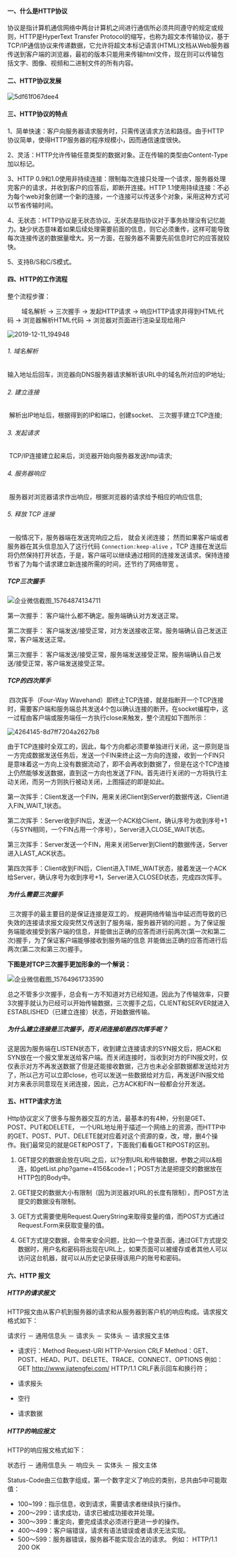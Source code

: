 #### 一、什么是HTTP协议
​		协议是指计算机通信网络中两台计算机之间进行通信所必须共同遵守的规定或规则，HTTP是HyperText Transfer Protocol的缩写，也称为超文本传输协议，基于TCP/IP通信协议来传递数据，它允许将超文本标记语言(HTML)文档从Web服务器传送到客户端的浏览器，最初的版本只能用来传输html文件，现在则可以传输包括文字、图像、视频和二进制文件的所有内容。

#### 二、HTTP协议发展

![5df61f067dee4](E:\working\素材\5df61f067dee4.png)

#### 三、HTTP协议的特点
1、简单快速：客户向服务器请求服务时，只需传送请求方法和路径。由于HTTP协议简单，使得HTTP服务器的程序规模小，因而通信速度很快。

2、灵活：HTTP允许传输任意类型的数据对象。正在传输的类型由Content-Type加以标记。

3、HTTP 0.9和1.0使用非持续连接：限制每次连接只处理一个请求，服务器处理完客户的请求，并收到客户的应答后，即断开连接。HTTP 1.1使用持续连接：不必为每个web对象创建一个新的连接，一个连接可以传送多个对象，采用这种方式可以节省传输时间。

4、无状态：HTTP协议是无状态协议。无状态是指协议对于事务处理没有记忆能力。缺少状态意味着如果后续处理需要前面的信息，则它必须重传，这样可能导致每次连接传送的数据量增大。另一方面，在服务器不需要先前信息时它的应答就较快。

5、支持B/S和C/S模式。

#### 四、HTTP的工作流程

整个流程步骤：

　　 域名解析 -> 三次握手 -> 发起HTTP请求 -> 响应HTTP请求并得到HTML代码 -> 浏览器解析HTML代码 -> 浏览器对页面进行渲染呈现给用户

![2019-12-11_194948](E:\working\素材\2019-12-11_194948.png)



###### 1. 域名解析

​	输入地址后回车，浏览器向DNS服务器请求解析该URL中的域名所对应的IP地址;

###### 2. 建立连接

​	解析出IP地址后，根据得到的IP和端口，创建socket、 三次握手建立TCP连接;

###### 3. 发起请求

​	TCP/IP连接建立起来后，浏览器开始向服务器发送http请求;

###### 4. 服务器响应

​	服务器对浏览器请求作出响应，根据浏览器的请求给予相应的响应信息;

###### 5. 释放 TCP 连接

​	一般情况下，服务器端在发送完响应之后， 就会关闭连接； 然而如果客户端或者服务器在其头信息加入了这行代码 `Connection:keep-alive` ，TCP 连接在发送后将仍然保持打开状态，于是，客户端可以继续通过相同的连接发送请求。保持连接节省了为每个请求建立新连接所需的时间，还节约了网络带宽 。



##### TCP三次握手

![企业微信截图_15764874134711](E:\working\素材\企业微信截图_15764874134711.png)

第一次握手： 客户端什么都不确定。服务端确认对方发送正常。

第二次握手： 客户端发送/接受正常，对方发送接收正常。服务端确认自己发送正常，客户端发送正常。

第三次握手： 客户端发送/接受正常，服务端发送接受正常。服务端确认自己发送/接受正常，客户端发送接受正常。

##### TCP的四次挥手

​		四次挥手（Four-Way Wavehand）即终止TCP连接，就是指断开一个TCP连接时，需要客户端和服务端总共发送4个包以确认连接的断开。在socket编程中，这一过程由客户端或服务端任一方执行close来触发，整个流程如下图所示：



![4264145-8d7ff7204a2627b8](E:\working\素材\4264145-8d7ff7204a2627b8.png)



​		由于TCP连接时全双工的，因此，每个方向都必须要单独进行关闭，这一原则是当一方完成数据发送任务后，发送一个FIN来终止这一方向的连接，收到一个FIN只是意味着这一方向上没有数据流动了，即不会再收到数据了，但是在这个TCP连接上仍然能够发送数据，直到这一方向也发送了FIN。首先进行关闭的一方将执行主动关闭，而另一方则执行被动关闭，上图描述的即是如此。

第一次挥手：Client发送一个FIN，用来关闭Client到Server的数据传送，Client进入FIN_WAIT_1状态。

第二次挥手：Server收到FIN后，发送一个ACK给Client，确认序号为收到序号+1（与SYN相同，一个FIN占用一个序号），Server进入CLOSE_WAIT状态。

第三次挥手：Server发送一个FIN，用来关闭Server到Client的数据传送，Server进入LAST_ACK状态。

第四次挥手：Client收到FIN后，Client进入TIME_WAIT状态，接着发送一个ACK给Server，确认序号为收到序号+1，Server进入CLOSED状态，完成四次挥手。



##### 为什么需要三次握手

​		三次握手的最主要目的是保证连接是双工的， 规避网络传输当中延迟而导致的已失效的连接请求报文段突然又传送到了服务端，服务器开销的问题 。为了保证服务端能收接受到客户端的信息，并能做出正确的应答而进行前两次(第一次和第二次)握手，为了保证客户端能够接收到服务端的信息 并能做出正确的应答而进行后两次(第二次和第三次)握手。

 **下图是对TCP三次握手更加形象的一个解说：** 

![企业微信截图_15764961733590](E:\working\素材\企业微信截图_15764961733590.png)

​		总之不管多少次握手，总会有一方不知道对方已经知道。因此为了传输效率，只要3次握手就认为已经可以开始传输数据，三次握手之后，CLIENT和SERVER就进入ESTABLISHED（已建立连接）状态，开始数据传输。



##### 为什么建立连接是三次握手，而关闭连接却是四次挥手呢？

​		这是因为服务端在LISTEN状态下，收到建立连接请求的SYN报文后，把ACK和SYN放在一个报文里发送给客户端。而关闭连接时，当收到对方的FIN报文时，仅仅表示对方不再发送数据了但是还能接收数据，己方也未必全部数据都发送给对方了，所以己方可以立即close，也可以发送一些数据给对方后，再发送FIN报文给对方来表示同意现在关闭连接，因此，己方ACK和FIN一般都会分开发送。

#### 五、HTTP请求方法

​		Http协议定义了很多与服务器交互的方法，最基本的有4种，分别是GET、POST、PUT和DELETE， 一个URL地址用于描述一个网络上的资源，而HTTP中的GET、POST、PUT、DELETE就对应着对这个资源的查，改，增，删4个操作。我们最常见的就是GET和POST了，下面我们看看GET和POST的区别。

1. GET提交的数据会放在URL之后，以?分割URL和传输数据，参数之间以&相连，如getList.php?game=4156&code=1；POST方法是把提交的数据放在HTTP包的Body中。

2. GET提交的数据大小有限制（因为浏览器对URL的长度有限制），而POST方法提交的数据没有限制。

3. GET方式需要使用Request.QueryString来取得变量的值，而POST方式通过Request.Form来获取变量的值。

4. GET方式提交数据，会带来安全问题，比如一个登录页面，通过GET方式提交数据时，用户名和密码将出现在URL上，如果页面可以被缓存或者其他人可以访问这台机器，就可以从历史记录获得该用户的账号和密码。

#### 六、HTTP 报文

##### HTTP的请求报文

HTTP报文由从客户机到服务器的请求和从服务器到客户机的响应构成。请求报文格式如下：

请求行 － 通用信息头 － 请求头 － 实体头 － 请求报文主体

- 请求行：Method  Request-URI  HTTP-Version  CRLF
   Method：GET、POST、HEAD、PUT、DELETE、TRACE、CONNECT、OPTIONS
   例如： GET http://www.jiatengfei.com/ HTTP/1.1
   CRLF表示回车和换行符；

- 请求报头

- 空行

- 请求数据

  

##### HTTP的响应报文

HTTP的响应报文格式如下：

状态行 － 通用信息头 － 响应头 － 实体头 － 报文主体

Status-Code由三位数字组成，第一个数字定义了响应的类别，总共由5中可能取值：

- 100~199：指示信息，收到请求，需要请求者继续执行操作。
- 200～299：请求成功，请求已被成功接收并处理。
- 300～399：重定向，要完成请求必须进行更进一步的操作。
- 400～499：客户端错误，请求有语法错误或者请求无法实现。
- 500～599：服务器错误，服务器不能实现合法的请求。
   例如： HTTP/1.1  200 OK